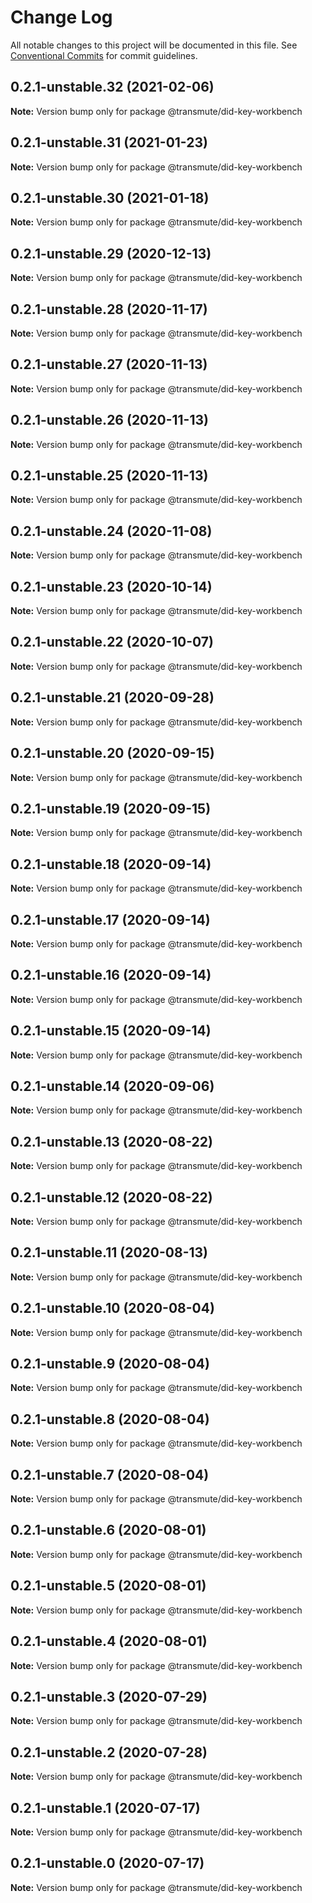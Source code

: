 # Change Log

All notable changes to this project will be documented in this file.
See [Conventional Commits](https://conventionalcommits.org) for commit guidelines.

## 0.2.1-unstable.32 (2021-02-06)

**Note:** Version bump only for package @transmute/did-key-workbench





## 0.2.1-unstable.31 (2021-01-23)

**Note:** Version bump only for package @transmute/did-key-workbench





## 0.2.1-unstable.30 (2021-01-18)

**Note:** Version bump only for package @transmute/did-key-workbench





## 0.2.1-unstable.29 (2020-12-13)

**Note:** Version bump only for package @transmute/did-key-workbench





## 0.2.1-unstable.28 (2020-11-17)

**Note:** Version bump only for package @transmute/did-key-workbench





## 0.2.1-unstable.27 (2020-11-13)

**Note:** Version bump only for package @transmute/did-key-workbench





## 0.2.1-unstable.26 (2020-11-13)

**Note:** Version bump only for package @transmute/did-key-workbench





## 0.2.1-unstable.25 (2020-11-13)

**Note:** Version bump only for package @transmute/did-key-workbench





## 0.2.1-unstable.24 (2020-11-08)

**Note:** Version bump only for package @transmute/did-key-workbench





## 0.2.1-unstable.23 (2020-10-14)

**Note:** Version bump only for package @transmute/did-key-workbench





## 0.2.1-unstable.22 (2020-10-07)

**Note:** Version bump only for package @transmute/did-key-workbench





## 0.2.1-unstable.21 (2020-09-28)

**Note:** Version bump only for package @transmute/did-key-workbench





## 0.2.1-unstable.20 (2020-09-15)

**Note:** Version bump only for package @transmute/did-key-workbench





## 0.2.1-unstable.19 (2020-09-15)

**Note:** Version bump only for package @transmute/did-key-workbench





## 0.2.1-unstable.18 (2020-09-14)

**Note:** Version bump only for package @transmute/did-key-workbench





## 0.2.1-unstable.17 (2020-09-14)

**Note:** Version bump only for package @transmute/did-key-workbench





## 0.2.1-unstable.16 (2020-09-14)

**Note:** Version bump only for package @transmute/did-key-workbench





## 0.2.1-unstable.15 (2020-09-14)

**Note:** Version bump only for package @transmute/did-key-workbench





## 0.2.1-unstable.14 (2020-09-06)

**Note:** Version bump only for package @transmute/did-key-workbench





## 0.2.1-unstable.13 (2020-08-22)

**Note:** Version bump only for package @transmute/did-key-workbench





## 0.2.1-unstable.12 (2020-08-22)

**Note:** Version bump only for package @transmute/did-key-workbench





## 0.2.1-unstable.11 (2020-08-13)

**Note:** Version bump only for package @transmute/did-key-workbench





## 0.2.1-unstable.10 (2020-08-04)

**Note:** Version bump only for package @transmute/did-key-workbench





## 0.2.1-unstable.9 (2020-08-04)

**Note:** Version bump only for package @transmute/did-key-workbench





## 0.2.1-unstable.8 (2020-08-04)

**Note:** Version bump only for package @transmute/did-key-workbench





## 0.2.1-unstable.7 (2020-08-04)

**Note:** Version bump only for package @transmute/did-key-workbench





## 0.2.1-unstable.6 (2020-08-01)

**Note:** Version bump only for package @transmute/did-key-workbench





## 0.2.1-unstable.5 (2020-08-01)

**Note:** Version bump only for package @transmute/did-key-workbench





## 0.2.1-unstable.4 (2020-08-01)

**Note:** Version bump only for package @transmute/did-key-workbench





## 0.2.1-unstable.3 (2020-07-29)

**Note:** Version bump only for package @transmute/did-key-workbench





## 0.2.1-unstable.2 (2020-07-28)

**Note:** Version bump only for package @transmute/did-key-workbench





## 0.2.1-unstable.1 (2020-07-17)

**Note:** Version bump only for package @transmute/did-key-workbench





## 0.2.1-unstable.0 (2020-07-17)

**Note:** Version bump only for package @transmute/did-key-workbench
